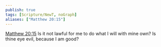 ```yaml
---
publish: true
tags: [Scripture/NewT, noGraph]
aliases: ["Matthew 20:15"]
---
```

[Matthew 20:15](https://churchofjesuschrist.org/study/scriptures/nt/matt/20?lang=eng&id=p15#p15) Is it not lawful for me to do what I will with mine own? Is thine eye evil, because I am good?
